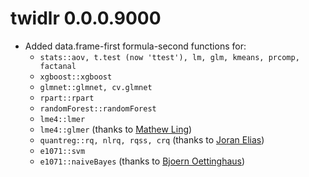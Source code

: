 # twidlr 0.0.0.9000

* Added data.frame-first formula-second functions for:
    * `stats::aov, t.test (now 'ttest'), lm, glm, kmeans, prcomp, factanal`
    * `xgboost::xgboost`
    * `glmnet::glmnet, cv.glmnet`
    * `rpart::rpart`
    * `randomForest::randomForest`
    * `lme4::lmer`
    * `lme4::glmer` (thanks to [Mathew Ling](https://github.com/Lingtax/))
    * `quantreg::rq, nlrq, rqss, crq` (thanks to [Joran Elias](https://github.com/joranE))
    * `e1071::svm`
    * `e1071::naiveBayes` (thanks to [Bjoern Oettinghaus](https://github.com/erblast))
